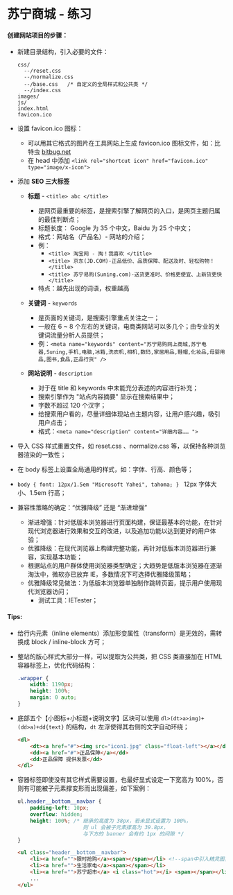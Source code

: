 # 苏宁商城 - 练习

#### 创建网站项目的步骤：

* 新建目录结构，引入必要的文件：

  ```
  css/
  	--/reset.css
  	--/normalize.css
  	--/base.css   /* 自定义的全局样式和公共类 */
  	--/index.css
  images/
  js/
  index.html
  favicon.ico
  ```

* 设置 favicon.ico 图标：

  * 可以用其它格式的图片在工具网站上生成 favicon.ico 图标文件，如：比特虫 [bitbug.net](https://www.bitbug.net/)
  * 在 head 中添加 `<link rel="shortcut icon" href="favicon.ico" type="image/x-icon">`

* 添加 **SEO 三大标签**

  * **标题** -  `<title> abc </title>`
    * 是网页最重要的标签，是搜索引擎了解网页的入口，是网页主题归属的最佳判断点；
    * 标题长度： Google 为 35 个中文，Baidu 为 25 个中文；
    * 格式：网站名（产品名）- 网站的介绍；
    * 例：
      * `<title> 淘宝网 - 掏！我喜欢 </title>`
      * `<title> 京东(JD.COM)-正品低价、品质保障、配送及时、轻松购物！ </title>`
      * `<title> 苏宁易购(Suning.com)-送货更准时、价格更便宜、上新货更快 </title>`
    * 特点：越先出现的词语，权重越高

  * **关键词** - `keywords`
    * 是页面的关键词，是搜索引擎重点关注之一；
    * 一般在 6 ~ 8 个左右的关键词，电商类网站可以多几个；由专业的关键词流量分析人员提供；
    * 例：`<meta name="keywords" content="苏宁易购网上商城,苏宁电器,Suning,手机,电脑,冰箱,洗衣机,相机,数码,家居用品,鞋帽,化妆品,母婴用品,图书,食品,正品行货" />`
  * **网站说明** - `description`
    * 对于在 title 和 keywords 中未能充分表述的内容进行补充；
    * 搜索引擎作为 "站点内容摘要" 显示在搜索结果中；
    * 字数不超过 120 个汉字；
    * 给搜索用户看的，尽量详细体现站点主题内容，让用户感兴趣，吸引用户点击；
    * 格式：`<meta name="description" content="详细内容…… ">`

* 导入 CSS 样式重置文件，如 reset.css 、normalize.css 等，以保持各种浏览器渲染的一致性；
* 在 body 标签上设置全局通用的样式，如：字体、行高、颜色等；
  
* `body { font: 12px/1.5em "Microsoft Yahei", tahoma; } ` 12px 字体大小、1.5em 行高；
  
* 兼容性策略的确定：“优雅降级” 还是 “渐进增强”
  * 渐进增强：针对低版本浏览器进行页面构建，保证最基本的功能，在针对现代浏览器进行效果和交互的改进，以及追加功能以达到更好的用户体验；
  * 优雅降级：在现代浏览器上构建完整功能，再针对低版本浏览器进行兼容，实现基本功能；
  * 根据站点的用户群体使用浏览器类型确定；大趋势是低版本浏览器在逐渐淘汰中，微软亦已放弃 IE，多数情况下可选择优雅降级策略；
  * 优雅降级常见做法：为低版本浏览器单独制作跳转页面，提示用户使用现代浏览器访问；
    * 测试工具：IETester；





#### Tips:

* 给行内元素（inline elements）添加形变属性（transform）是无效的，需转换成 block / inline-block 方可；

* 整站的版心样式大部分一样，可以提取为公共类，把 CSS 类直接加在 HTML 容器标签上，优化代码结构：

  ```css
  .wrapper {
      width: 1190px;
      height: 100%;
      margin: 0 auto;
  }
  ```

* 底部五个【小图标+小标题+说明文字】区块可以使用 `dl>(dt>a>img)+(dd>a)+dd{text}` 的结构，`dt` 左浮使得其右侧的文字自动环绕；

  ```html
  <dl>
      <dt><a href="#"><img src="icon1.jpg" class="float-left"></a></dt>
      <dd><a href="#">正品保障</a></dd>
      <dd>正品保障 提供发票</dd>
  </dl>
  ```

* 容器标签即使没有其它样式需要设置，也最好显式设定一下宽高为 100%，否则有可能被子元素撑变形而出现偏差，如下案例：

  ```css
  ul.header__bottom__navbar {
      padding-left: 10px;
      overflow: hidden;
      height: 100%;	/* 继承的高度为 38px，若未显式设置为 100%，
      				   则 ul 会被子元素撑高为 39.8px，
      				   与下方的 banner 会有约 1px 的间隙 */
  }
  ```

  ```html
  <ul class="header__bottom__navbar">
      <li><a href="">限时抢购</a><span></span></li> <!--span中引入精灵图，当前位置指示图标-->
      <li><a href="">生活家电</a><span></span></li>
      <li><a href="">苏宁超市</a> <i class="hot"></i> <span></span></li>
      ...
  </ul>
  ```

  